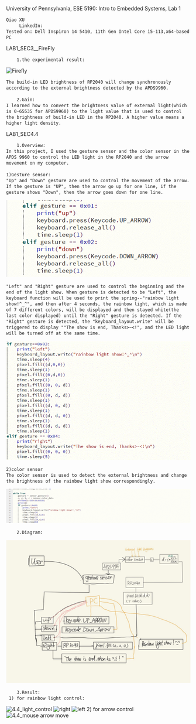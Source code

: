 University of Pennsylvania, ESE 5190: Intro to Embedded Systems, Lab 1

    Qiao XU
         LinkedIn:
    Tested on: Dell Inspiron 14 5410, 11th Gen Intel Core i5-113,x64-based PC
LAB1_SEC3__FireFly 

        1.the experimental result:
        
![Firefly](https://github.com/23qiaoqiaoo/ese5190-2022-lab1-firefly_Qiao/raw/main/firefly.gif)

    The build-in LED brightness of RP2040 will change synchronously according to the external brightness detected by the APDS9960.
    
        2.Gain: 
    I learned how to convert the brightness value of external light(which is 0-65535 for APDS9960) to the light value that is used to control the brightness of build-in LED in the RP2040. A higher value means a higher light density.

LAB1_SEC4.4

        1.Overview: 
    In this project, I used the gesture sensor and the color sensor in the APDS 9960 to control the LED light in the RP2040 and the arrow movement on my computer.
    
    1)Gesture sensor:
    "Up" and "Down" gesture are used to control the movement of the arrow. If the gesture is "UP", then the arrow go up for one line, if the gesture shows "Down", then the arrow goes down for one line. 
    
![Up_Down](https://github.com/23qiaoqiaoo/ese5190-2022-lab1-firefly_Qiao/raw/595e70c546ee0b2c20d5ae1cc58aa1b2f03dff7a/Up_Down.gif)
    
    "Left" and "Right" gesture are used to control the beginning and the end of the light show. When gesture is detected to be "Left", the keyboard function will be used to print the spring--"rainbow light show!^_^", and then after 4 seconds, the rainbow light, which is made of 7 different colors, will be displayed and then stayed white(the last color displayed) until the "Right" gesture is detected. If the "Right" gesture is detected, the "keyboard_layout.write" will be triggered to display ""The show is end, Thanks>~<!", and the LED light will be turned off at the same time.

![Left_Right_gesture](https://github.com/23qiaoqiaoo/ese5190-2022-lab1-firefly_Qiao/raw/595e70c546ee0b2c20d5ae1cc58aa1b2f03dff7a/Left_Right_gesture.gif) 
    
    2)color sensor
    The color sensor is used to detect the external brightness and change the brightness of the rainbow light show correspondingly.
    
![Color_control](https://github.com/23qiaoqiaoo/ese5190-2022-lab1-firefly_Qiao/raw/6d34310b3f8e910ca982e1fc4f8acae3dbef5447/Color_control.gif)

        2.Diagram:
![diagram](https://github.com/23qiaoqiaoo/ese5190-2022-lab1-firefly_Qiao/blob/e96f87ea3d92e6aa9706ec7b72d23964c429222e/diagram.jpg)    

        3.Result:
     1) for rainbow light control:
![4.4_light_control](https://github.com/23qiaoqiaoo/ese5190-2022-lab1-firefly_Qiao/blob/bed58742ed3d488aa72477110a7950b255d9995f/4.4_light_control.gif)
![right](https://github.com/23qiaoqiaoo/ese5190-2022-lab1-firefly_Qiao/blob/f3563cf4f9b531c1ae3812972201980d2af75d54/right.jpg)
![left](https://github.com/23qiaoqiaoo/ese5190-2022-lab1-firefly_Qiao/blob/f3563cf4f9b531c1ae3812972201980d2af75d54/left.jpg)
     2) for arrow control
![4.4_mouse arrow move](https://github.com/23qiaoqiaoo/ese5190-2022-lab1-firefly_Qiao/blob/bed58742ed3d488aa72477110a7950b255d9995f/4.4_mouse%20arrow%20move.gif)
  


